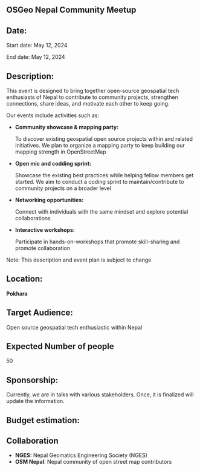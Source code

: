 ## OSGeo Nepal Community Meetup 

## Date: 

Start date: May 12, 2024

End date: May 12, 2024

## Description: 

This event is designed to bring together open-source geospatial tech enthusiasts of Nepal to contribute to community projects, strengthen connections, share ideas, and motivate each other to keep going.

Our events include activities such as:

- **Community showcase & mapping party:**

  To discover existing geospatial open source projects within and related initiatives. We plan to organize a mapping party to keep building our mapping strength in OpenStreetMap
  
- **Open mic and codding sprint:**
  
  Showcase the existing best practices while helping fellow members get started. We aim to conduct a coding sprint to maintain/contribute to community projects on a broader level 

- **Networking opportunities:**

  Connect with individuals with the same mindset and explore potential collaborations

- **Interactive workshops:**

  Participate in hands-on-workshops that promote skill-sharing and promote collaboration

Note: This description and event plan is subject to change

## Location:

**Pokhara**

## Target Audience:

Open source geospatial tech enthusiastic within Nepal

## Expected Number of people 

50

## Sponsorship:

Currently, we are in talks with various stakeholders. Once, it is finalized will update the information.

## Budget estimation:



## Collaboration 

- **NGES:** Nepal Geomatics Engineering Society (NGES)
- **OSM Nepal**: Nepal community of open street map contributors
